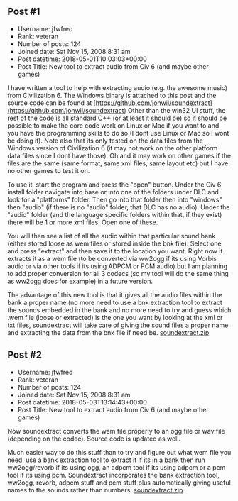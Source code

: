 ## Post #1
- Username: jfwfreo
- Rank: veteran
- Number of posts: 124
- Joined date: Sat Nov 15, 2008 8:31 am
- Post datetime: 2018-05-01T10:03:03+00:00
- Post Title: New tool to extract audio from Civ 6 (and maybe other games)

I have written a tool to help with extracting audio (e.g. the awesome music) from Civilization 6.
The Windows binary is attached to this post and the source code can be found at [https://github.com/jonwil/soundextract](https://github.com/jonwil/soundextract)
Other than the win32 UI stuff, the rest of the code is all standard C++ (or at least it should be) so it should be possible to make the core code work on Linux or Mac if you want to and you have the programming skills to do so (I dont use Linux or Mac so I wont be doing it). Note also that its only tested on the data files from the Windows version of Civilization 6 (it may not work on the other platform data files since I dont have those). Oh and it may work on other games if the files are the same (same format, same xml files, same layout etc) but I have no other games to test it on.

To use it, start the program and press the "open" button. Under the Civ 6 install folder navigate into base or into one of the folders under DLC and look for a "platforms" folder. Then go into that folder then into "windows" then "audio" (if there is no "audio" folder, that DLC has no audio). Under the "audio" folder (and the language specific folders within that, if they exist) there will be 1 or more xml files. Open one of these.

You will then see a list of all the audio within that particular sound bank (either stored loose as wem files or stored inside the bnk file). Select one and press "extract" and then save it to the location you want. Right now it extracts it as a wem file (to be converted via ww2ogg if its using Vorbis audio or via other tools if its using ADPCM or PCM audio) but I am planning to add proper conversion for all 3 codecs (so my tool will do the same thing as ww2ogg does for example) in a future version.

The advantage of this new tool is that it gives all the audio files within the bank a proper name (no more need to use a bnk extraction tool to extract the sounds embedded in the bank and no more need to try and guess which .wem file (loose or extracted) is the one you want by looking at the xml or txt files, soundextract will take care of giving the sound files a proper name and extracting the data from the bnk file if need be.
[soundextract.zip](https://xentaxbackup.github.io/file/14304_soundextract.zip)
## Post #2
- Username: jfwfreo
- Rank: veteran
- Number of posts: 124
- Joined date: Sat Nov 15, 2008 8:31 am
- Post datetime: 2018-05-03T13:14:43+00:00
- Post Title: New tool to extract audio from Civ 6 (and maybe other games)

Now soundextract converts the wem file properly to an ogg file or wav file (depending on the codec).
Source code is updated as well.

Much easier way to do this stuff than to try and figure out what wem file you need, use a bank extraction tool to extract it if its in a bank then run ww2ogg/revorb if its using ogg, an adpcm tool if its using adpcm or a pcm tool if its using pcm. Soundextract incorporates the bank extraction tool, ww2ogg, revorb, adpcm stuff and pcm stuff plus automatically giving useful names to the sounds rather than numbers.
[soundextract.zip](https://xentaxbackup.github.io/file/14311_soundextract.zip)
